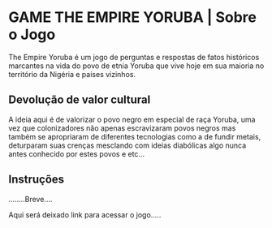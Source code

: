 # GAME THE EMPIRE YORUBA | Sobre o Jogo

The Empire Yoruba é um jogo de perguntas e respostas de fatos históricos marcantes na vida do povo de etnia Yoruba que vive hoje em sua maioria no território da Nigéria e países vizinhos.

## Devolução de valor cultural

A ideia aqui é de valorizar o povo negro em especial de raça Yoruba, uma vez que colonizadores não apenas escravizaram povos negros mas também se apropriaram de diferentes tecnologias como a de fundir metais, deturparam suas crenças mesclando com ideias diabólicas algo nunca antes conhecido por estes povos e etc...

## Instruções 
........Breve....

 Aqui será deixado link para acessar o jogo.....
